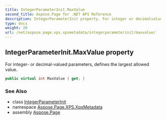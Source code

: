 ```yaml
---
title: IntegerParameterInit.MaxValue
second_title: Aspose.Page for .NET API Reference
description: IntegerParameterInit property. For integer or decimalvalued parameters defines the largest allowed value
type: docs
weight: 20
url: /net/aspose.page.xps.xpsmetadata/integerparameterinit/maxvalue/
---
```

## IntegerParameterInit.MaxValue property

For integer- or decimal-valued parameters, defines the largest allowed value.

```csharp
public virtual int MaxValue { get; }
```

### See Also

* class [IntegerParameterInit](../)
* namespace [Aspose.Page.XPS.XpsMetadata](../../integerparameterinit/)
* assembly [Aspose.Page](../../../)


